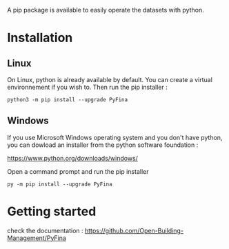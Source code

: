 A pip package is available to easily operate the datasets with python.

# Installation

## Linux

On Linux, python is already available by default. You can create a virtual environnement if you wish to. Then run the pip installer :

```
python3 -m pip install --upgrade PyFina
```

## Windows

If you use Microsoft Windows operating system and you don't have python, you can dowload an installer from the python software foundation :

https://www.python.org/downloads/windows/

Open a command prompt and run the pip installer
```
py -m pip install --upgrade PyFina
```

# Getting started

check the documentation : https://github.com/Open-Building-Management/PyFina
